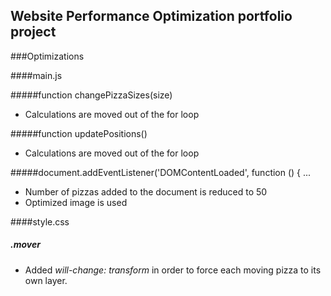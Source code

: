 ## Website Performance Optimization portfolio project


###Optimizations

####main.js

#####function changePizzaSizes(size)

- Calculations are moved out of the for loop

#####function updatePositions()
- Calculations are moved out of the for loop

#####document.addEventListener('DOMContentLoaded', function () { ...
- Number of pizzas added to the document is reduced to 50
- Optimized image is used


####style.css

##### .mover
- Added *will-change: transform* in order to force each moving pizza to its own layer.